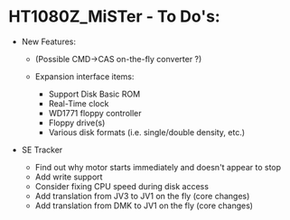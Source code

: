 # HT1080Z_MiSTer - To Do's:

 * New Features:
   * (Possible CMD->CAS on-the-fly converter ?)

   * Expansion interface items:
     * Support Disk Basic ROM
     * Real-Time clock
     * WD1771 floppy controller
     * Floppy drive(s)
     * Various disk formats (i.e. single/double density, etc.)

  * SE Tracker
    * Find out why motor starts immediately and doesn't appear to stop
    * Add write support
    * Consider fixing CPU speed during disk access
    * Add translation from JV3 to JV1 on the fly (core changes)
    * Add translation from DMK to JV1 on the fly (core changes)
